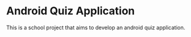 # Android Quiz Application
This is a school project that aims to develop an android quiz application.
